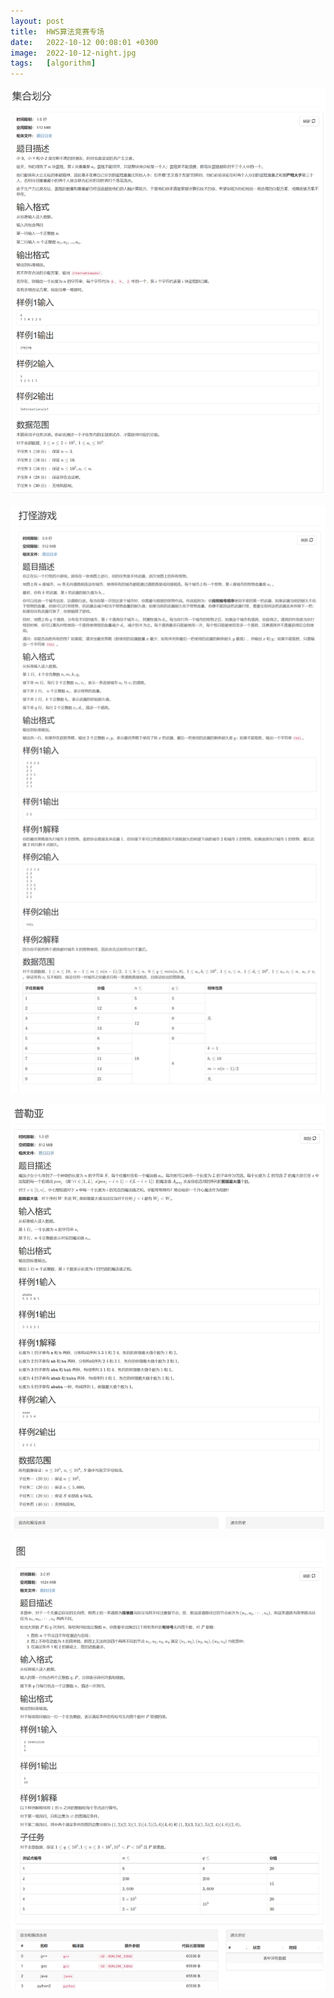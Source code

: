 ```yaml
---
layout: post
title:  HWS算法竞赛专场
date:   2022-10-12 00:08:01 +0300
image:  2022-10-12-night.jpg
tags:   [algorithm]
---
```


![](https://raw.githubusercontent.com/yqw1212/yqw1212.github.io/master/img/codeplus/1.png)

![](https://raw.githubusercontent.com/yqw1212/yqw1212.github.io/master/img/codeplus/2.png)

![](https://raw.githubusercontent.com/yqw1212/yqw1212.github.io/master/img/codeplus/3.jpg)

![](https://raw.githubusercontent.com/yqw1212/yqw1212.github.io/master/img/codeplus/4.png)